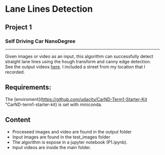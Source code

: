 # Lane Lines Detection
## Project 1
### Self Driving Car NanoDegree
---
Given images or video as an input, this algorithm can successfully detect straight lane lines using the hough transform and canny edge detection.
See the output videos [here](https://www.youtube.com/watch?v=RIERRjmbTtU&list=PL2M3eNbHNxfPizmTBq9fFZnCdAGkHUVPr "Output videos").
I included a street from my location that I recorded.

## Requirements:
The [enviroment](https://github.com/udacity/CarND-Term1-Starter-Kit "CarND-term1-starter-kit) is set with miniconda.

## Content
- Proceseed images and video are found in the output folder
- Input images are found in the test_images folder
- The algorithm is expose in a jupyter notebook (P1.ipynb).
- Input videos are inside the main folder.

